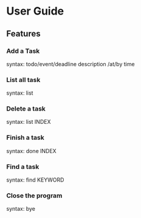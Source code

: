 # User Guide

## Features 

### Add a Task
syntax: todo/event/deadline description /at/by time

### List all task
syntax: list

### Delete a task 
syntax: list INDEX

### Finish a task
syntax: done INDEX


### Find a task
syntax: find KEYWORD

### Close the program
syntax: bye